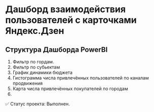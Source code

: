 # Дашборд взаимодействия пользователей с карточками Яндекс.Дзен

## Структура Дашборда PowerBI

1. Фильтр по гордам.
2. Фильтр по субьектам
3. График динамики бюджета
4. Гистограмма числа привлечённых пользователей по каналам продвижения
5. Карта числа привлечённых покупателей по городам
6. 
✅ Статус проекта: Выполнен.
